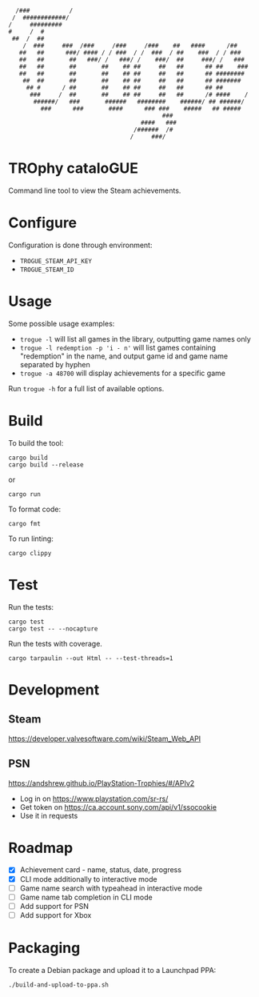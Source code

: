 ```
  /###           /                                                  
 /  ############/                                                   
/     #########                                                     
#     /  #                                                          
 ##  /  ##                                                          
    /  ###     ###  /###     /###     /###    ##   ####      /##    
   ##   ##      ###/ #### / / ###  / /  ###  / ##    ###  / / ###   
   ##   ##       ##   ###/ /   ###/ /    ###/  ##     ###/ /   ###  
   ##   ##       ##       ##    ## ##     ##   ##      ## ##    ### 
   ##   ##       ##       ##    ## ##     ##   ##      ## ########  
    ##  ##       ##       ##    ## ##     ##   ##      ## #######   
     ## #      / ##       ##    ## ##     ##   ##      ## ##        
      ###     /  ##       ##    ## ##     ##   ##      /# ####    / 
       ######/   ###       ######   ########    ######/ ## ######/  
         ###      ###       ####      ### ###    #####   ## #####   
                                           ###                      
                                     ####   ###                     
                                   /######  /#                      
                                  /     ###/                
```

# TROphy cataloGUE

Command line tool to view the Steam achievements.

# Configure

Configuration is done through environment:
* `TROGUE_STEAM_API_KEY`
* `TROGUE_STEAM_ID`

# Usage

Some possible usage examples:
* `trogue -l` will list all games in the library, outputting game names only
* `trogue -l redemption -p 'i - n'` will list games containing "redemption" in the name, and output game id and game name separated by hyphen
* `trogue -a 48700` will display achievements for a specific game

Run `trogue -h` for a full list of available options.

# Build

To build the tool:
```
cargo build
cargo build --release
```

or

```
cargo run
```

To format code:
```
cargo fmt
```

To run linting:
```
cargo clippy
```

# Test

Run the tests:
```
cargo test
cargo test -- --nocapture
```

Run the tests with coverage.
```
cargo tarpaulin --out Html -- --test-threads=1
```

# Development

## Steam
https://developer.valvesoftware.com/wiki/Steam_Web_API

## PSN
https://andshrew.github.io/PlayStation-Trophies/#/APIv2
* Log in on https://www.playstation.com/sr-rs/
* Get token on https://ca.account.sony.com/api/v1/ssocookie
* Use it in requests

# Roadmap

- [x] Achievement card - name, status, date, progress
- [x] CLI mode additionally to interactive mode
- [ ] Game name search with typeahead in interactive mode
- [ ] Game name tab completion in CLI mode
- [ ] Add support for PSN
- [ ] Add support for Xbox

# Packaging

To create a Debian package and upload it to a Launchpad PPA:

```bash
./build-and-upload-to-ppa.sh
```